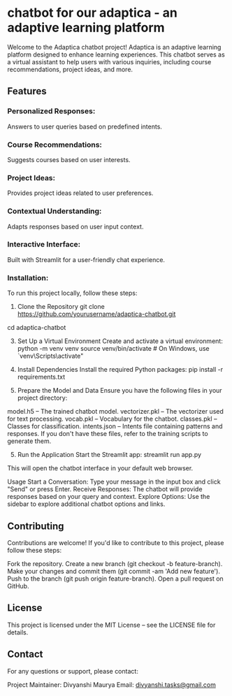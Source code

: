# chatbot for our adaptica - an adaptive learning platform

Welcome to the Adaptica chatbot project! Adaptica is an adaptive learning platform designed to enhance learning experiences. This chatbot serves as a virtual assistant to help users with various inquiries, including course recommendations, project ideas, and more.

## Features
### Personalized Responses: 
Answers to user queries based on predefined intents.

### Course Recommendations:
Suggests courses based on user interests.

### Project Ideas:
Provides project ideas related to user preferences.

### Contextual Understanding:
Adapts responses based on user input context.

### Interactive Interface:
Built with Streamlit for a user-friendly chat experience.

### Installation:
To run this project locally, follow these steps:

1. Clone the Repository
git clone https://github.com/yourusername/adaptica-chatbot.git

cd adaptica-chatbot

3. Set Up a Virtual Environment
Create and activate a virtual environment:
python -m venv venv
source venv/bin/activate  # On Windows, use `venv\Scripts\activate"

4. Install Dependencies
Install the required Python packages:
pip install -r requirements.txt

4. Prepare the Model and Data
Ensure you have the following files in your project directory:

model.h5 – The trained chatbot model.
vectorizer.pkl – The vectorizer used for text processing.
vocab.pkl – Vocabulary for the chatbot.
classes.pkl – Classes for classification.
intents.json – Intents file containing patterns and responses.
If you don't have these files, refer to the training scripts to generate them.

5. Run the Application
Start the Streamlit app:
streamlit run app.py

This will open the chatbot interface in your default web browser.

Usage
Start a Conversation: Type your message in the input box and click "Send" or press Enter.
Receive Responses: The chatbot will provide responses based on your query and context.
Explore Options: Use the sidebar to explore additional chatbot options and links.

## Contributing
Contributions are welcome! If you'd like to contribute to this project, please follow these steps:

Fork the repository.
Create a new branch (git checkout -b feature-branch).
Make your changes and commit them (git commit -am 'Add new feature').
Push to the branch (git push origin feature-branch).
Open a pull request on GitHub.

## License
This project is licensed under the MIT License – see the LICENSE file for details.

## Contact
For any questions or support, please contact:

Project Maintainer: Divyanshi Maurya
Email: divyanshi.tasks@gmail.com



